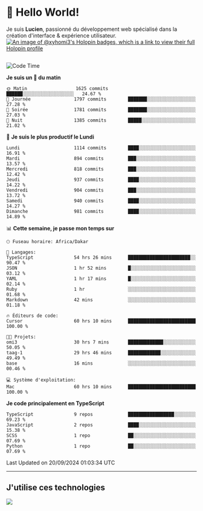 # 👋 Hello World!

Je suis **Lucien**, passionné du développement web spécialisé dans la création d'interface & expérience utilisateur.
[![An image of @xyhomi3's Holopin badges, which is a link to view their full Holopin profile](https://holopin.me/xyhomi3)](https://holopin.io/@xyhomi3)

##

<!--START_SECTION:waka-->
![Code Time](http://img.shields.io/badge/Code%20Time-2%2C090%20hrs%2056%20mins-blue)

**Je suis un 🐤 du matin** 

```text
🌞 Matin                  1625 commits        ██████░░░░░░░░░░░░░░░░░░░   24.67 % 
🌆 Journée                1797 commits        ███████░░░░░░░░░░░░░░░░░░   27.28 % 
🌃 Soirée                 1781 commits        ███████░░░░░░░░░░░░░░░░░░   27.03 % 
🌙 Nuit                   1385 commits        █████░░░░░░░░░░░░░░░░░░░░   21.02 % 
```
📅 **Je suis le plus productif le Lundi** 

```text
Lundi                    1114 commits        ████░░░░░░░░░░░░░░░░░░░░░   16.91 % 
Mardi                    894 commits         ███░░░░░░░░░░░░░░░░░░░░░░   13.57 % 
Mercredi                 818 commits         ███░░░░░░░░░░░░░░░░░░░░░░   12.42 % 
Jeudi                    937 commits         ████░░░░░░░░░░░░░░░░░░░░░   14.22 % 
Vendredi                 904 commits         ███░░░░░░░░░░░░░░░░░░░░░░   13.72 % 
Samedi                   940 commits         ████░░░░░░░░░░░░░░░░░░░░░   14.27 % 
Dimanche                 981 commits         ████░░░░░░░░░░░░░░░░░░░░░   14.89 % 
```


📊 **Cette semaine, je passe mon temps sur** 

```text
🕑︎ Fuseau horaire: Africa/Dakar

💬 Langages: 
TypeScript               54 hrs 26 mins      ███████████████████████░░   90.47 % 
JSON                     1 hr 52 mins        █░░░░░░░░░░░░░░░░░░░░░░░░   03.12 % 
YAML                     1 hr 17 mins        █░░░░░░░░░░░░░░░░░░░░░░░░   02.14 % 
Ruby                     1 hr                ░░░░░░░░░░░░░░░░░░░░░░░░░   01.68 % 
Markdown                 42 mins             ░░░░░░░░░░░░░░░░░░░░░░░░░   01.18 % 

🔥 Éditeurs de code: 
Cursor                   60 hrs 10 mins      █████████████████████████   100.00 % 

🐱‍💻 Projets: 
omi3                     30 hrs 7 mins       █████████████░░░░░░░░░░░░   50.05 % 
taag-1                   29 hrs 46 mins      ████████████░░░░░░░░░░░░░   49.49 % 
base                     16 mins             ░░░░░░░░░░░░░░░░░░░░░░░░░   00.46 % 

💻 Système d'exploitation: 
Mac                      60 hrs 10 mins      █████████████████████████   100.00 % 
```

**Je code principalement en TypeScript** 

```text
TypeScript               9 repos             █████████████████░░░░░░░░   69.23 % 
JavaScript               2 repos             ████░░░░░░░░░░░░░░░░░░░░░   15.38 % 
SCSS                     1 repo              ██░░░░░░░░░░░░░░░░░░░░░░░   07.69 % 
Python                   1 repo              ██░░░░░░░░░░░░░░░░░░░░░░░   07.69 % 
```




 Last Updated on 20/09/2024 01:03:34 UTC
<!--END_SECTION:waka-->
---

## J'utilise ces technologies

<p align="left">
  <a href="https://skillicons.dev">
    <img src="https://skillicons.dev/icons?i=ts,js,md,scss,tailwind,react,docker,express,astro,vite,nextjs,vercel,figma,ableton" />
  </a>
</p>

